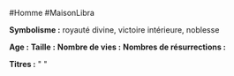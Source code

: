 #Homme #MaisonLibra

**Symbolisme :** royauté divine, victoire intérieure, noblesse

**Age :**
**Taille :**
**Nombre de vies :**
**Nombres de résurrections :**

**Titres :** 
"
"

